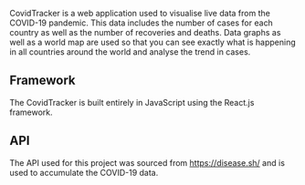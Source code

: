 CovidTracker is a web application used to visualise live data from the COVID-19 pandemic. This data includes the number of cases for each country as well as the number of recoveries and deaths. Data graphs as well as a world map are used so that you can see exactly what is happening in all countries around the world and analyse the trend in cases.

## Framework

The CovidTracker is built entirely in JavaScript using the React.js framework.

## API

The API used for this project was sourced from https://disease.sh/ and is used to accumulate the COVID-19 data.
